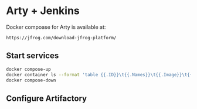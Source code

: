 # Arty + Jenkins

Docker compoase for Arty is available at:

    https://jfrog.com/download-jfrog-platform/

## Start services
```sh
docker compose-up
docker container ls --format 'table {{.ID}}\t{{.Names}}\t{{.Image}}\t{{.Status}}'
docker compose-down
```

## Configure Artifactory